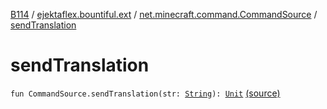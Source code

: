 [B114](../../index.md) / [ejektaflex.bountiful.ext](../index.md) / [net.minecraft.command.CommandSource](index.md) / [sendTranslation](./send-translation.md)

# sendTranslation

`fun CommandSource.sendTranslation(str: `[`String`](https://kotlinlang.org/api/latest/jvm/stdlib/kotlin/-string/index.html)`): `[`Unit`](https://kotlinlang.org/api/latest/jvm/stdlib/kotlin/-unit/index.html) [(source)](https://github.com/ejektaflex/Bountiful/tree/develop/src/main/kotlin/ejektaflex/bountiful/ext/ExtMisc.kt#L46)